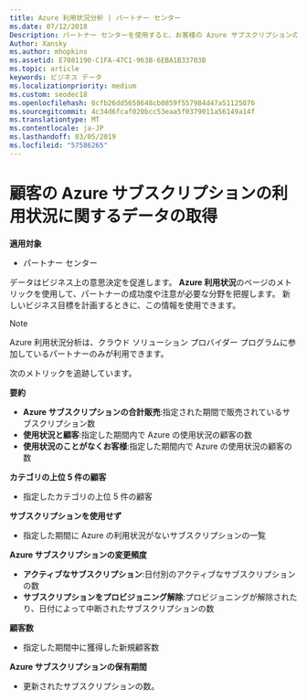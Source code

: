 ```yaml
---
title: Azure 利用状況分析 | パートナー センター
ms.date: 07/12/2018
Description: パートナー センターを使用すると、お客様の Azure サブスクリプションの使用状況に関するデータを取得できます。
Author: Xansky
ms.author: mhopkins
ms.assetid: E7081190-C1FA-47C1-963B-6EBA1B33703B
ms.topic: article
keywords: ビジネス データ
ms.localizationpriority: medium
ms.custom: seodec18
ms.openlocfilehash: 8cfb26dd5658648cb0859f557984d47a51125076
ms.sourcegitcommit: 4c34d6fcaf020bcc53eaa5f0379011a56149a14f
ms.translationtype: MT
ms.contentlocale: ja-JP
ms.lasthandoff: 03/05/2019
ms.locfileid: "57586265"
---
```

# <a name="get-data-about-the-usage-of-your-customers-azure-subscriptions"></a>顧客の Azure サブスクリプションの利用状況に関するデータの取得 

**適用対象**
- パートナー センター

データはビジネス上の意思決定を促進します。 **Azure 利用状況**のページのメトリックを使用して、パートナーの成功度や注意が必要な分野を把握します。 新しいビジネス目標を計画するときに、この情報を使用できます。

> [!NOTE]
> Azure 利用状況分析は、クラウド ソリューション プロバイダー プログラムに参加しているパートナーのみが利用できます。

次のメトリックを追跡しています。

**要約**  
 - **Azure サブスクリプションの合計販売**:指定された期間で販売されているサブスクリプション数  
 - **使用状況と顧客**:指定した期間内で Azure の使用状況の顧客の数  
 - **使用状況のことがなくお客様**:指定した期間内で Azure の使用状況の顧客の数  

**カテゴリの上位 5 件の顧客**  
 -  指定したカテゴリの上位 5 件の顧客  

**サブスクリプションを使用せず**  
 -  指定した期間に Azure の利用状況がないサブスクリプションの一覧  

**Azure サブスクリプションの変更頻度**  
 - **アクティブなサブスクリプション**:日付別のアクティブなサブスクリプションの数  
 - **サブスクリプションをプロビジョニング解除**:プロビジョニングが解除されたり、日付によって中断されたサブスクリプションの数  

**顧客数**
 - 指定した期間中に獲得した新規顧客数  

**Azure サブスクリプションの保有期間**  
 - 更新されたサブスクリプションの数。   
  